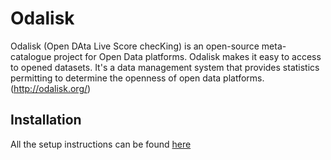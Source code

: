 Odalisk
=======

Odalisk (Open DAta Live Score checKing) is an open-source meta-catalogue project for Open Data  platforms. Odalisk makes it easy to access to opened datasets. It's a data management system that provides statistics permitting to determine the openness of open data platforms. (http://odalisk.org/)

Installation
------------

All the setup instructions can be found [here](https://github.com/odalisk/odalisk/blob/master/doc/install.md)

